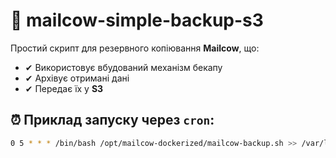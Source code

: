 # 📨 mailcow-simple-backup-s3

Простий скрипт для резервного копіювання **Mailcow**, що:
- ✔ Використовує вбудований механізм бекапу
- ✔ Архівує отримані дані
- ✔ Передає їх у **S3**

## ⏰ Приклад запуску через `cron`:
```bash
0 5 * * * /bin/bash /opt/mailcow-dockerized/mailcow-backup.sh >> /var/log/mailcow-backup/mailcow-backup-cron.log 2>&1

